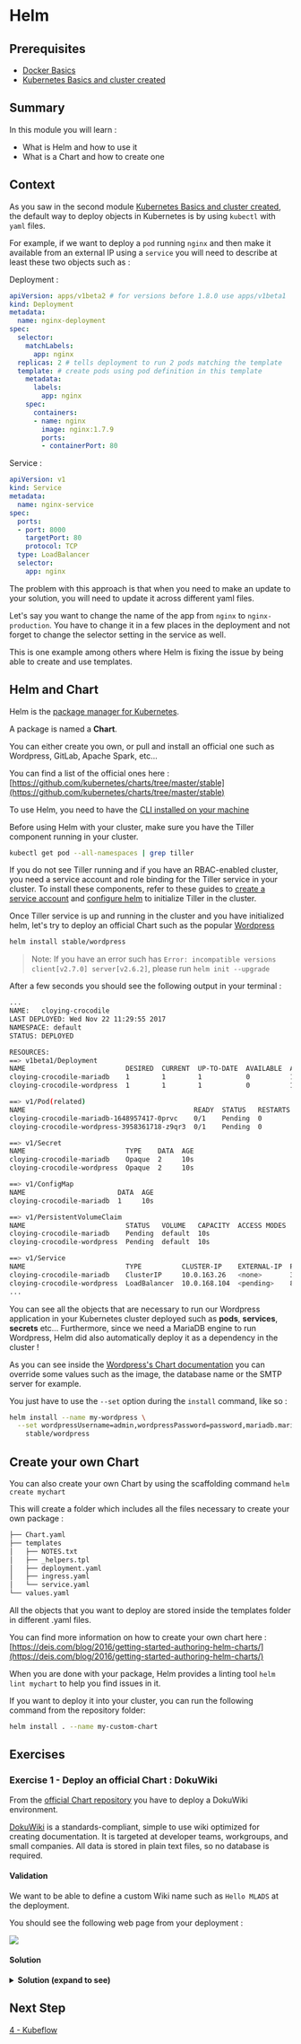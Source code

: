 # Helm

## Prerequisites

* [Docker Basics](../1-docker/README.md)
* [Kubernetes Basics and cluster created](../2-kubernetes)

## Summary

In this module you will learn :
* What is Helm and how to use it
* What is a Chart and how to create one
  
## Context

As you saw in the second module [Kubernetes Basics and cluster created](../2-kubernetes), the default way to deploy objects in Kubernetes is by using `kubectl` with `yaml` files.

For example, if we want to deploy a `pod` running `nginx` and then make it available from an external IP using a `service` you will need to describe at least these two objects such as :

Deployment : 
```yaml
apiVersion: apps/v1beta2 # for versions before 1.8.0 use apps/v1beta1
kind: Deployment
metadata:
  name: nginx-deployment
spec:
  selector:
    matchLabels:
      app: nginx
  replicas: 2 # tells deployment to run 2 pods matching the template
  template: # create pods using pod definition in this template
    metadata:
      labels:
        app: nginx
    spec:
      containers:
      - name: nginx
        image: nginx:1.7.9
        ports:
        - containerPort: 80
```
Service :
```yaml
apiVersion: v1
kind: Service
metadata:
  name: nginx-service
spec:
  ports:
  - port: 8000 
    targetPort: 80
    protocol: TCP
  type: LoadBalancer
  selector:
    app: nginx
```

The problem with this approach is that when you need to make an update to your solution, you will need to update it across different yaml files.

Let's say you want to change the name of the app from `nginx` to `nginx-production`. You have to change it in a few places in the deployment and not forget to change the selector setting in the service as well.

This is one example among others where Helm is fixing the issue by being able to create and use templates.

## Helm and Chart

Helm is the [package manager for Kubernetes](https://deis.com/blog/2016/trusting-whos-at-the-helm/). 

A package is named a **Chart**. 

You can either create you own, or pull and install an official one such as Wordpress, GitLab, Apache Spark, etc...

You can find a list of the official ones here : [https://github.com/kubernetes/charts/tree/master/stable](https://github.com/kubernetes/charts/tree/master/stable)

To use Helm, you need to have the [CLI installed on your machine](https://github.com/kubernetes/helm/blob/master/docs/install.md)

Before using Helm with your cluster, make sure you have the Tiller component running in your cluster. 
```bash
kubectl get pod --all-namespaces | grep tiller
```

If you do not see Tiller running and if you have an RBAC-enabled cluster, you need a service account and role binding for the Tiller service in your cluster. To install these components, refer to these guides to [create a service account](https://docs.microsoft.com/en-us/azure/aks/kubernetes-helm#create-a-service-account) and [configure helm](https://docs.microsoft.com/en-us/azure/aks/kubernetes-helm#configure-helm) to initialize Tiller in the cluster.  

Once Tiller service is up and running in the cluster and you have initialized helm, let's try to deploy an official Chart such as the popular [Wordpress](https://github.com/kubernetes/charts/tree/master/stable/wordpress)

```bash
helm install stable/wordpress
```

> Note: If you have an error such has `Error: incompatible versions client[v2.7.0] server[v2.6.2]`, please run `helm init --upgrade`

After a few seconds you should see the following output in your terminal :

```bash
...
NAME:   cloying-crocodile
LAST DEPLOYED: Wed Nov 22 11:29:55 2017
NAMESPACE: default
STATUS: DEPLOYED

RESOURCES:
==> v1beta1/Deployment
NAME                         DESIRED  CURRENT  UP-TO-DATE  AVAILABLE  AGE
cloying-crocodile-mariadb    1        1        1           0          10s
cloying-crocodile-wordpress  1        1        1           0          10s

==> v1/Pod(related)
NAME                                          READY  STATUS   RESTARTS  AGE
cloying-crocodile-mariadb-1648957417-0prvc    0/1    Pending  0         10s
cloying-crocodile-wordpress-3958361718-z9qr3  0/1    Pending  0         10s

==> v1/Secret
NAME                         TYPE    DATA  AGE
cloying-crocodile-mariadb    Opaque  2     10s
cloying-crocodile-wordpress  Opaque  2     10s

==> v1/ConfigMap
NAME                       DATA  AGE
cloying-crocodile-mariadb  1     10s

==> v1/PersistentVolumeClaim
NAME                         STATUS   VOLUME   CAPACITY  ACCESS MODES  STORAGECLASS  AGE
cloying-crocodile-mariadb    Pending  default  10s
cloying-crocodile-wordpress  Pending  default  10s

==> v1/Service
NAME                         TYPE          CLUSTER-IP    EXTERNAL-IP  PORT(S)                     AGE
cloying-crocodile-mariadb    ClusterIP     10.0.163.26   <none>       3306/TCP                    10s
cloying-crocodile-wordpress  LoadBalancer  10.0.168.104  <pending>    80:31549/TCP,443:32728/TCP  10s
...
```

You can see all the objects that are necessary to run our Wordpress application in your Kubernetes cluster deployed such as **pods**, **services**, **secrets** etc... Furthermore, since we need a MariaDB engine to run Wordpress, Helm did also automatically deploy it as a dependency in the cluster !

As you can see inside the [Wordpress's Chart documentation](https://github.com/kubernetes/charts/tree/master/stable/wordpress) you can override some values such as the image, the database name or the SMTP server for example.

You just have to use the `--set` option during the `install` command, like so :

```bash
helm install --name my-wordpress \
  --set wordpressUsername=admin,wordpressPassword=password,mariadb.mariadbRootPassword=secretpassword \
    stable/wordpress
```

## Create your own Chart

You can also create your own Chart by using the scaffolding command `helm create mychart`

This will create a folder which includes all the files necessary to create your own package :

```bash
├── Chart.yaml
├── templates
│   ├── NOTES.txt
│   ├── _helpers.tpl
│   ├── deployment.yaml
│   ├── ingress.yaml
│   └── service.yaml
└── values.yaml
```

All the objects that you want to deploy are stored inside the templates folder in different .yaml files.

You can find more information on how to create your own chart here : [https://deis.com/blog/2016/getting-started-authoring-helm-charts/](https://deis.com/blog/2016/getting-started-authoring-helm-charts/)

When you are done with your package, Helm provides a linting tool `helm lint mychart` to help you find issues in it.

If you want to deploy it into your cluster, you can run the following command from the repository folder:

```bash
helm install . --name my-custom-chart
```

## Exercises

### Exercise 1 - Deploy an official Chart : DokuWiki

From the [official Chart repository](https://github.com/kubernetes/charts/tree/master) you have to deploy a DokuWiki environment.

[DokuWiki](https://www.dokuwiki.org/) is a standards-compliant, simple to use wiki optimized for creating documentation. It is targeted at developer teams, workgroups, and small companies. All data is stored in plain text files, so no database is required.

#### Validation

We want to be able to define a custom Wiki name such as `Hello MLADS` at the deployment.

You should see the following web page from your deployment :

![](dokuwiki.png)

#### Solution

<details>
<summary><strong>Solution (expand to see)</strong></summary>
<p>

```bash
    helm install stable/dokuwiki --set dokuwikiWikiName="Hello MLADS"
```

</p>
</details>


## Next Step

[4 - Kubeflow](../4-kubeflow/README.md)